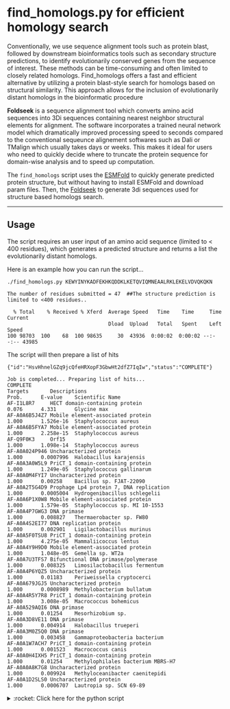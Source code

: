 # find_homologs.py for efficient homology search
<!-- What is this for? -->
Conventionally, we use sequence alignment tools such as protein blast, followed by downstream bioinformatics tools such as secondary structure predictions, to identify evolutionarily conserved genes from the sequence of interest. These methods can be time-consuming and often limited to closely related homologs. Find_homologs offers a fast and efficient alternative by utilizing a protein blast-style search for homologs based on structural similarity. This approach allows for the inclusion of evolutionarily distant homologs in the bioinformatic procedure

**Foldseek** is a sequence alignment tool which converts amino acid sequences into 3Di sequences containing nearest neighbor structural elements for alignment. The software incorporates a trained neural network model which dramatically improved processing speed to seconds compared to the conventional sequeunce alignement softwares such as Dali or TMalign which usually takes days or weeks. This makes it ideal for users who need to quickly decide where to truncate the protein sequence for domain-wise analysis and to speed up computation.

The `find_homologs` script uses the [ESMFold](https://colab.research.google.com/github/sokrypton/ColabFold/blob/main/ESMFold.ipynb) to quickly generate predicted protein structure, but without having to install ESMFold and download param files. Then, the [Foldseek](https://search.foldseek.com) to generate 3di sequences used for structure based homologs search.

-----------------------------
## Usage
The script requires an user input of an amino acid sequence (limited to < 400 residues), which generates a predicted structure and returns a list the evolutionarily distant homologs.

Here is an example how you can run the script...
```
./find_homologs.py KEWYINYKADFEKHKQDDKLKETQVIQMNEAALRKLEKELVDVQKQKN 
```

```
The number of residues submitted = 47  ##The structure prediction is limited to <400 residues..

  % Total    % Received % Xferd  Average Speed   Time    Time     Time  Current
                                 Dload  Upload   Total   Spent    Left  Speed
100 98703  100    68  100 98635     30  43936  0:00:02  0:00:02 --:--:-- 43985
```
The script will then prepare a list of hits 
```
{"id":"HsvHhnelGZq9jcQfeHRXopF3GbwHt2dfZ7IqIw","status":"COMPLETE"}

Job is completed... Preparing list of hits...
COMPLETE
Targets       Descriptions                                                     Prob.      E-value    Scientific Name
AF-I1L8R7     HECT domain-containing protein                      0.076      4.331      Glycine max
AF-A0A6B5J4Z7 Mobile element-associated protein                   1.000      1.526e-16  Staphylococcus aureus
AF-A0A6B5FYA7 Mobile element-associated protein                   1.000      2.258e-15  Staphylococcus aureus
AF-Q9F0K3     Orf15                                               1.000      1.098e-14  Staphylococcus aureus
AF-A0A024P946 Uncharacterized protein                             1.000      0.0007996  Halobacillus karajensis
AF-A0A3A0W5L9 PriCT_1 domain-containing protein                   1.000      1.249e-05  Staphylococcus gallinarum
AF-A0A0M4FYI7 Uncharacterized protein                             1.000      0.00258    Bacillus sp. FJAT-22090
AF-A0A2T5G4D9 Prophage Lp4 protein 7, DNA replication             1.000      0.0005004  Hydrogenibacillus schlegelii
AF-A0A6P1X0W8 Mobile element-associated protein                   1.000      1.579e-05  Staphylococcus sp. MI 10-1553
AF-A0A4P7GWG3 DNA primase                                         1.000      0.008827   Thermaerobacter sp. FW80
AF-A0A4S2EI77 DNA replication protein                             1.000      0.002901   Ligilactobacillus murinus
AF-A0A5F0TSU8 PriCT_1 domain-containing protein                   1.000      4.275e-05  Mammaliicoccus lentus
AF-A0A4Y9H9D0 Mobile element-associated protein                   1.000      1.048e-05  Gemella sp. WT2a
AF-A0A7U3TFS7 Bifunctional DNA primase/polymerase                 1.000      0.008325   Limosilactobacillus fermentum
AF-A0A4P6YQZ5 Uncharacterized protein                             1.000      0.01183    Periweissella cryptocerci
AF-A0A679JGJ5 Uncharacterized protein                             1.000      0.0008989  Methylobacterium bullatum
AF-A0A4R5Y7R8 PriCT_1 domain-containing protein                   1.000      3.008e-05  Macrococcus bohemicus
AF-A0A529AQI6 DNA primase                                         1.000      0.01254    Mesorhizobium sp.
AF-A0A3D8VE11 DNA primase                                         1.000      0.004914   Halobacillus trueperi
AF-A0A3M0Z5Q0 DNA primase                                         1.000      0.003458   Gammaproteobacteria bacterium
AF-A0A1W7ACH7 PriCT_1 domain-containing protein                   1.000      0.001523   Macrococcus canis
AF-A0A0H4IXH5 PriCT_1 domain-containing protein                   1.000      0.01254    Methylophilales bacterium MBRS-H7
AF-A0A0A8K7G8 Uncharacterized protein                             1.000      0.009924   Methyloceanibacter caenitepidi
AF-A0A1D2SLS0 Uncharacterized protein                             1.000      0.0006707  Lautropia sp. SCN 69-89

```
<details>
   <summary> :rocket: Click here for the python script </summary>
   
   ```Python
#!/usr/bin/env python3
# -*- coding: utf-8 -*-
import os
import sys
import requests
import subprocess
import json
from requests import get
from time import sleep

# This script incoporates ESMFold to predict the structure from the protein sequence. Then, uses Foldseek to search for structure-based homologs 
# First Script - Generate PDB from Protein Sequence

url = "https://api.esmatlas.com/foldSequence/v1/pdb/"
if len(sys.argv) > 1:
    protein_sequence = sys.argv[1]
else:
    print("Error: Protein sequence not provided.")
    sys.exit()
print("The number of residues submitted = "+str(len(protein_sequence))+"  ##The structure prediction is limited to <400 residues..\n")
# Define the request headers
headers = {
    "Content-Type": "text/plain"
}

# Define the request body
data = protein_sequence

# Send the POST request to the API
response = requests.post(url, headers=headers, data=data)

# Check the status code of the response
if response.status_code == 200:
    # Print the raw response text
    with open("ESMFold_structure.pdb", "w") as f:
        f.write(response.text)
else:
    print(f"Error: {response.status_code}")
    sys.exit()

# Second Script - Obtain List of Homologs from PDB

foldseek_url = "https://search.foldseek.com/api/ticket"

# Check if PDB file exists
if not os.path.exists("ESMFold_structure.pdb"):
    print("Error: PDB file not found.")
    sys.exit()

# Define the cURL command
curl_command = [
    "curl",
    "-X", "POST",
    "-F", f"q=@ESMFold_structure.pdb",
    "-F", "mode=3diaa",
    "-F", "database[]=afdb50",
    "-F", "database[]=afdb-swissprot",
    "-F", "database[]=afdb-proteome",
    ##"-F", "database[]=cath50",
    ##"-F", "database[]=mgnify_esm30",
    ##"-F", "database[]=pdb100",
    ##"-F", "database[]=gmgcl_id",
    "-F", "taxonomy[]=bacteria",  # Add your taxonomic filter here
    foldseek_url
]

# Execute the cURL command
try:
    output = subprocess.check_output(curl_command, universal_newlines=True)
    print(output)
except subprocess.CalledProcessError as e:
    print(f"Error executing cURL command: {e}")
    sys.exit()

# Parse the output to obtain the ticket ID
ticket = json.loads(output)
if not ticket:
    print("Error: Failed to retrieve the ticket ID.")
    sys.exit()

while True:
    if ticket['status'] == "ERROR":
        print("Job encountered an error.")
        sys.exit(0)
    elif ticket['status'] == "PENDING":
        print("Job is still running. Waiting...")
        sleep(10)
        results_url=f"https://search.foldseek.com/api/result/{ticket['id']}/0"
        results_response=get(results_url)
        try:
            results=results_response.json()
            break
        except json.JSONDecodeError:
            print("Error decoding JSON response:", results_response.text)
            continue
    elif ticket['status'] == "COMPLETE":
        print("Job is completed... Preparing list of hits...")
        results_url = f"https://search.foldseek.com/api/result/{ticket['id']}/0"
        results_response = get(results_url)
        try:
            results = results_response.json()
            break
        except json.JSONDecodeError:
            print("Error decoding JSON response:", results_response.text)
            sys.exit(1)
print(ticket['status'])    
print("Job completed... Preparing the list of hits...")

targets       = []
descriptions  = []
probabilities = []
evalues       = []
taxNames      = []
for result in results['results']:
    db = result['db']
    alignments=result.get('alignments')
    if alignments:
        for alignment in alignments:
            target=alignment['target']
            prob = alignment['prob']
            eval = alignment['eval']
            taxName = alignment['taxName']
            targets.append(target.split('-F1')[0])
            descriptions.append(target.split('v4 ')[1])
            probabilities.append(prob)
            evalues.append(eval)
            taxNames.append(taxName)

# Determine the maximum width for the description column
max_target_width = max(len(target) for target in targets)
max_description_width = max(len(description) for description in descriptions)

# Print the list of targets
print(f"{'Targets':<{max_target_width}} {'Descriptions':<{max_description_width}} {'Prob.':<10} {'E-value':<10} {'Scientific Name':<10}")
for target, description, probability, ev, sciname in zip(targets, descriptions, probabilities, evalues, taxNames):
    print(f"{target:<{max_target_width}} {description:<{max_description_width}} {probability:<10.3f} {ev:<10} {sciname:<10}")
print("-" * (10 + max_description_width + 10))
print("Please copy and paste the link below into a browser for the graphical interface"+'\n')
print(f"https://search.foldseek.com/result/{ticket['id']}/0")
   ```
</details>

